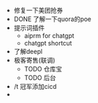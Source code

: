 - 修复一下美团抢券
- DONE 了解一下quora的poe
- 提示词插件
	- aiprm for chatgpt
	- chatgpt shortcut
- 了解deepl
- 极客寄售(联调)
	- TODO 仓库宝
	- TODO 后台
- /t 冠军添加cicd
-